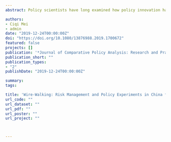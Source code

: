 ```yaml
---
abstract: Policy scientists have long examined how policy innovation has emerged and diffused by focusing on the interaction between agents and policy programs. In contrast, this article focuses on how uncertainty in policy environments has affected the fate of policy innovation in an authoritarian state. Using original data from China’s official newspaper, the People’s Daily,it is found that the central government’s decision to promote sensitive policy experiments is a function of the perceived risks in the policy environment. The U-shaped relationship between the promotion of sensitive policy innovation and inflation reflects the wire-walking behavior of China’s central government. The central authority in China tends to promote fewer sensitive political experiments when inflation increases and resumes promoting experiments when the inflation rate passes a certain tipping point. It is also found that the central authority intentionally regulates the promotion of political experiments during important political events.

authors:
- Ciqi Mei
- admin
date: "2019-12-24T00:00:00Z"
doi: "https://doi.org/10.1080/13876988.2019.1700672"
featured: false
projects: []
publication: '*Journal of Comparative Policy Analysis: Research and Practice*'
publication_short: ""
publication_types:
- "2"
publishDate: "2019-12-24T00:00:00Z"

summary:
tags:

title: 'Wire-Walking: Risk Management and Policy Experiments in China from a Comparative Perspective'
url_code: ""
url_dataset: ""
url_pdf: ""
url_poster: ""
url_project: ""



---
```

